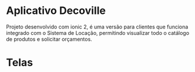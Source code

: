 # Aplicativo Decoville 
Projeto desenvolvido com ionic 2, é uma versão para clientes que funciona integrado com o Sistema de Locação, permitindo visualizar todo o catálogo de produtos e solicitar orçamentos.

# Telas
